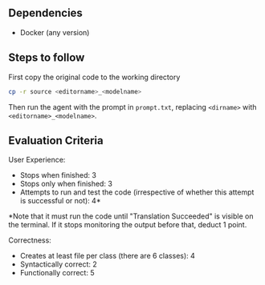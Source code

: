 ## Dependencies
- Docker (any version)

## Steps to follow
First copy the original code to the working directory
```sh
cp -r source <editorname>_<modelname>
```
Then run the agent with the prompt in `prompt.txt`, replacing `<dirname>` with `<editorname>_<modelname>`.

## Evaluation Criteria

User Experience:
- Stops when finished: 3
- Stops only when finished: 3
- Attempts to run and test the code (irrespective of whether this attempt is successful or not): 4*

*Note that it must run the code until "Translation Succeeded" is visible on the terminal. If it stops monitoring the output before that, deduct 1 point.

Correctness:
- Creates at least file per class (there are 6 classes): 4
- Syntactically correct: 2
- Functionally correct: 5